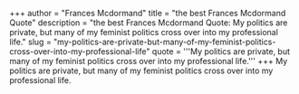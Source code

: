 +++
author = "Frances Mcdormand"
title = "the best Frances Mcdormand Quote"
description = "the best Frances Mcdormand Quote: My politics are private, but many of my feminist politics cross over into my professional life."
slug = "my-politics-are-private-but-many-of-my-feminist-politics-cross-over-into-my-professional-life"
quote = '''My politics are private, but many of my feminist politics cross over into my professional life.'''
+++
My politics are private, but many of my feminist politics cross over into my professional life.
